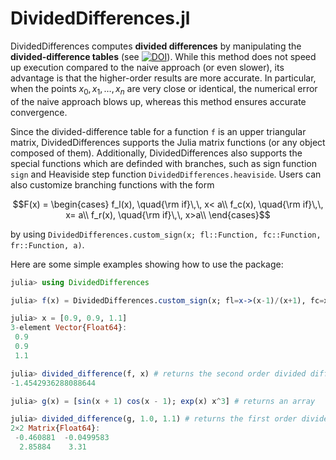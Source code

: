# DividedDifferences.jl

DividedDifferences computes **divided differences** by manipulating the **divided-difference tables** (see [![DOI](https://img.shields.io/badge/DOI-10.21105/jcon.00069-blue)](https://doi.org/10.1007/978-1-4020-6585-9_13)). While this method does not speed up execution compared to the naive approach (or even slower), its advantage is that the higher-order results are more accurate. In particular, when the points $x_0,x_1,\dots,x_n$ are very close or identical, the numerical error of the naive approach blows up, whereas this method ensures accurate convergence.

Since the divided-difference table for a function `f` is an upper triangular matrix, DividedDifferences supports the Julia matrix functions (or any object composed of them). Additionally, DividedDifferences also supports the special functions which are definded with branches, such as sign function `sign` and Heaviside step function `DividedDifferences.heaviside`. Users can also customize branching functions with the form
```math
F(x) = 
\begin{cases}
f_l(x), \quad{\rm if}\,\, x< a\\
f_c(x), \quad{\rm if}\,\, x= a\\
f_r(x), \quad{\rm if}\,\, x>a\\
\end{cases}
```
by using `DividedDifferences.custom_sign(x; fl::Function, fc::Function, fr::Function, a)`.

Here are some simple examples showing how to use the package: 
```julia
julia> using DividedDifferences

julia> f(x) = DividedDifferences.custom_sign(x; fl=x->(x-1)/(x+1), fc=x->1.0, fr=x->0.0, a=1.); # returns a scalar

julia> x = [0.9, 0.9, 1.1]
3-element Vector{Float64}:
 0.9
 0.9
 1.1

julia> divided_difference(f, x) # returns the second order divided difference f[0.9, 0.9, 1.1]
-1.4542936288088644

julia> g(x) = [sin(x + 1) cos(x - 1); exp(x) x^3] # returns an array

julia> divided_difference(g, 1.0, 1.1) # returns the first order divided difference g[1.0, 1.1]
2×2 Matrix{Float64}:
 -0.460881  -0.0499583
  2.85884    3.31
```